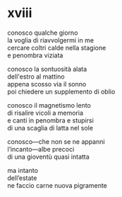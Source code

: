 # xviii

conosco qualche giorno  
la voglia di riavvolgermi in me  
cercare coltri calde nella stagione  
e penombra viziata

conosco la sontuosità alata  
dell'estro al mattino  
appena scosso via il sonno  
poi chiedere un supplemento di oblio

conosco il magnetismo lento  
di risalire vicoli a memoria  
e canti in penombra e stupirsi  
di una scaglia di latta nel sole

conosco—che non se ne appanni  
l’incanto—albe precoci  
di una gioventù quasi intatta

ma intanto  
dell’estate  
ne faccio carne nuova
pigramente
